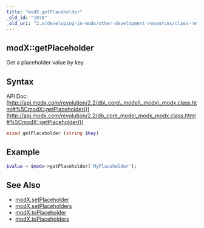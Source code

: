 ```yaml
---
title: "modX.getPlaceholder"
_old_id: "1070"
_old_uri: "2.x/developing-in-modx/other-development-resources/class-reference/modx/modx.getplaceholder"
---
```


## modX::getPlaceholder

Get a placeholder value by key.

## Syntax

API Doc: [http://api.modx.com/revolution/2.2/db\_core\_model\_modx\_modx.class.html#%5CmodX::getPlaceholder()](http://api.modx.com/revolution/2.2/db_core_model_modx_modx.class.html#%5CmodX::getPlaceholder())

``` php 
mixed getPlaceholder (string $key)
```

## Example

``` php 
$value = $modx->getPlaceholder('MyPlaceholder');
```

## See Also

- [modX.setPlaceholder](extending-modx/modx-class/reference/modx.setplaceholder "modX.setPlaceholder")
- [modX.setPlaceholders](extending-modx/modx-class/reference/modx.setplaceholders "modX.setPlaceholders")
- [modX.toPlaceholder](extending-modx/modx-class/reference/modx.toplaceholder "modX.toPlaceholder")
- [modX.toPlaceholders](extending-modx/modx-class/reference/modx.toplaceholders "modX.toPlaceholders")